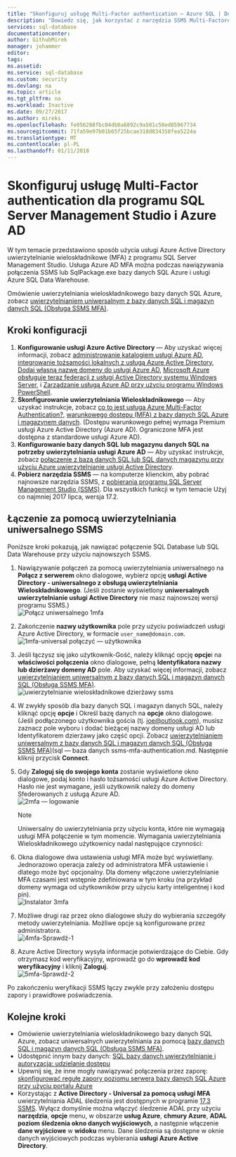 ```yaml
---
title: "Skonfiguruj usługę Multi-Factor authentication — Azure SQL | Dokumentacja firmy Microsoft"
description: "Dowiedz się, jak korzystać z narzędzia SSMS Multi-Factored uwierzytelniania dla bazy danych SQL i magazyn danych SQL."
services: sql-database
documentationcenter: 
author: GithubMirek
manager: johammer
editor: 
tags: 
ms.assetid: 
ms.service: sql-database
ms.custom: security
ms.devlang: na
ms.topic: article
ms.tgt_pltfrm: na
ms.workload: Inactive
ms.date: 09/27/2017
ms.author: mireks
ms.openlocfilehash: fe056288fbc04db0a6892c9a501c58ed85967734
ms.sourcegitcommit: 71fa59e97b01b65f25bcae318d834358fea5224a
ms.translationtype: MT
ms.contentlocale: pl-PL
ms.lasthandoff: 01/11/2018
---
```

# <a name="configure-multi-factor-authentication-for-sql-server-management-studio-and-azure-ad"></a>Skonfiguruj usługę Multi-Factor authentication dla programu SQL Server Management Studio i Azure AD

W tym temacie przedstawiono sposób użycia usługi Azure Active Directory uwierzytelnianie wieloskładnikowe (MFA) z programu SQL Server Management Studio. Usługa Azure AD MFA można podczas nawiązywania połączenia SSMS lub SqlPackage.exe bazy danych SQL Azure i usługi Azure SQL Data Warehouse.

Omówienie uwierzytelniania wieloskładnikowego bazy danych SQL Azure, zobacz [uwierzytelnianiem uniwersalnym z bazy danych SQL i magazyn danych SQL (Obsługa SSMS MFA)](sql-database-ssms-mfa-authentication.md).

## <a name="configuration-steps"></a>Kroki konfiguracji

1. **Konfigurowanie usługi Azure Active Directory** — Aby uzyskać więcej informacji, zobacz [administrowanie katalogiem usługi Azure AD](https://msdn.microsoft.com/library/azure/hh967611.aspx), [integrowanie tożsamości lokalnych z usługą Azure Active Directory](../active-directory/active-directory-aadconnect.md), [Dodaj własną nazwę domeny do usługi Azure AD](https://azure.microsoft.com/blog/2012/11/28/windows-azure-now-supports-federation-with-windows-server-active-directory/), [Microsoft Azure obsługuje teraz federacji z usługi Active Directory systemu Windows Server](https://azure.microsoft.com/blog/2012/11/28/windows-azure-now-supports-federation-with-windows-server-active-directory/), i [Zarządzanie usługą Azure AD przy użyciu programu Windows PowerShell](https://msdn.microsoft.com/library/azure/jj151815.aspx).
2. **Skonfigurowanie uwierzytelniania Wieloskładnikowego** — Aby uzyskać instrukcje, zobacz [co to jest usługa Azure Multi-Factor Authentication?](../multi-factor-authentication/multi-factor-authentication.md), [warunkowego dostępu (MFA) z bazy danych SQL Azure i magazynem danych](sql-database-conditional-access.md). (Dostępu warunkowego pełnej wymaga Premium usługi Azure Active Directory (Azure AD). Ograniczone MFA jest dostępna z standardowe usługi Azure AD).
3. **Konfigurowanie bazy danych SQL lub magazynu danych SQL na potrzeby uwierzytelniania usługi Azure AD** — Aby uzyskać instrukcje, zobacz [połączenie z bazą danych SQL lub SQL danych magazynu przy użyciu Azure uwierzytelnianie usługi Active Directory](sql-database-aad-authentication.md).
4. **Pobierz narzędzia SSMS** — na komputerze klienckim, aby pobrać najnowsze narzędzia SSMS, z [pobierania programu SQL Server Management Studio (SSMS)](https://msdn.microsoft.com/library/mt238290.aspx). Dla wszystkich funkcji w tym temacie Użyj co najmniej 2017 lipca, wersja 17.2.  

## <a name="connecting-by-using-universal-authentication-with-ssms"></a>Łączenie za pomocą uwierzytelniania uniwersalnego SSMS

Poniższe kroki pokazują, jak nawiązać połączenie SQL Database lub SQL Data Warehouse przy użyciu najnowszych SSMS.

1. Nawiązywanie połączeń za pomocą uwierzytelniania uniwersalnego na **Połącz z serwerem** okno dialogowe, wybierz opcję **usługi Active Directory - uniwersalnego z obsługą uwierzytelniania Wieloskładnikowego**. (Jeśli zostanie wyświetlony **uniwersalnych uwierzytelnianie usługi Active Directory** nie masz najnowszej wersji programu SSMS.)  
   ![Połącz uniwersalnego 1mfa][1]  
2. Zakończenie **nazwy użytkownika** pole przy użyciu poświadczeń usługi Azure Active Directory, w formacie `user_name@domain.com`.  
   ![1mfa-universal połączyć — użytkownika](./media/sql-database-ssms-mfa-auth/1mfa-universal-connect-user.png)   
3. Jeśli łączysz się jako użytkownik-Gość, należy kliknąć opcję **opcje**i na **właściwości połączenia** okno dialogowe, pełną **Identyfikatora nazwy lub dzierżawy domeny AD** pole. Aby uzyskać więcej informacji, zobacz [uwierzytelnianiem uniwersalnym z bazy danych SQL i magazyn danych SQL (Obsługa SSMS MFA)](sql-database-ssms-mfa-authentication.md).
   ![uwierzytelnianie wieloskładnikowe dzierżawy ssms](./media/sql-database-ssms-mfa-auth/mfa-tenant-ssms.png)   
4. W zwykły sposób dla bazy danych SQL i magazyn danych SQL, należy kliknąć opcję **opcje** i Określ bazę danych na **opcje** okno dialogowe. (Jeśli podłączonego użytkownika gościa (tj. joe@outlook.com), musisz zaznacz pole wyboru i dodać bieżącej nazwy domeny usługi AD lub Identyfikatorem dzierżawy jako część opcji. Zobacz [uwierzytelnianiem uniwersalnym z bazy danych SQL i magazyn danych SQL (Obsługa SSMS MFA)]()(sql — baza danych ssms-mfa-authentication.md. Następnie kliknij przycisk **Connect**.  
5. Gdy **Zaloguj się do swojego konta** zostanie wyświetlone okno dialogowe, podaj konto i hasło tożsamości usługi Azure Active Directory. Hasło nie jest wymagane, jeśli użytkownik należy do domeny Sfederowanych z usługą Azure AD.  
   ![2mfa — logowanie][2]  

   > [!NOTE]
   > Uniwersalny do uwierzytelniania przy użyciu konta, które nie wymagają usługi MFA połączenie w tym momencie. Wymagania uwierzytelniania Wieloskładnikowego użytkownicy nadal następujące czynności:
   >  
   
6. Okna dialogowe dwa ustawienia usługi MFA może być wyświetlany. Jednorazowo operacja zależy od administratora MFA ustawienie i dlatego może być opcjonalny. Dla domeny włączone uwierzytelnianie MFA czasami jest wstępnie zdefiniowana w tym kroku (na przykład domeny wymaga od użytkowników przy użyciu karty inteligentnej i kod pin).  
   ![Instalator 3mfa][3]  
7. Możliwe drugi raz przez okno dialogowe służy do wybierania szczegóły metody uwierzytelniania. Możliwe opcje są konfigurowane przez administratora.  
   ![4mfa-Sprawdź-1][4]  
8. Azure Active Directory wysyła informacje potwierdzające do Ciebie. Gdy otrzymasz kod weryfikacyjny, wprowadź go do **wprowadź kod weryfikacyjny** i kliknij **Zaloguj**.  
   ![5mfa-Sprawdź-2][5]  

Po zakończeniu weryfikacji SSMS łączy zwykle przy założeniu dostępu zapory i prawidłowe poświadczenia.

## <a name="next-steps"></a>Kolejne kroki

- Omówienie uwierzytelniania wieloskładnikowego bazy danych SQL Azure, zobacz uniwersalnych uwierzytelniania za pomocą [bazy danych SQL i magazyn danych SQL (Obsługa SSMS MFA)](sql-database-ssms-mfa-authentication.md).  
- Udostępnić innym bazy danych: [SQL bazy danych uwierzytelnianie i autoryzacja: udzielanie dostępu](sql-database-manage-logins.md)  
- Upewnij się, że inne mogły nawiązywać połączenia przez zaporę: [skonfigurować regułę zapory poziomu serwera bazy danych SQL Azure przy użyciu portalu Azure](sql-database-configure-firewall-settings.md)  
- Korzystając z **Active Directory - Universal za pomocą usługi MFA** uwierzytelniania ADAL śledzenia jest dostępnych w programie [17,3 SSMS](https://docs.microsoft.com/sql/ssms/download-sql-server-management-studio-ssms). Wyłącz domyślnie można włączyć śledzenie ADAL przy użyciu **narzędzia**, **opcje** menu, w obszarze **usług Azure**, **chmury Azure**,  **ADAL poziom śledzenia okno danych wyjściowych**, a następnie włączenie **dane wyjściowe** w **widoku** menu. Dane śledzenia są dostępne w oknie danych wyjściowych podczas wybierania **usługi Azure Active Directory**.   


[1]: ./media/sql-database-ssms-mfa-auth/1mfa-universal-connect.png
[2]: ./media/sql-database-ssms-mfa-auth/2mfa-sign-in.png
[3]: ./media/sql-database-ssms-mfa-auth/3mfa-setup.png
[4]: ./media/sql-database-ssms-mfa-auth/4mfa-verify-1.png
[5]: ./media/sql-database-ssms-mfa-auth/5mfa-verify-2.png

